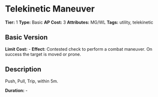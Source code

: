 # Telekinetic Maneuver

**Tier:** 1
**Type:** Basic
**AP Cost:** 3
**Attributes:** MG/WL
**Tags:** utility, telekinetic

## Basic Version
**Limit Cost:** -
**Effect:** Contested check to perform a combat maneuver. On success the target is moved or prone.

## Description
Push, Pull, Trip, within 5m.

**Duration:** -